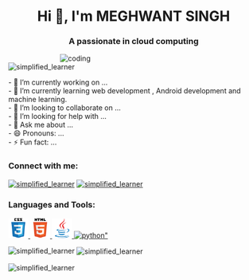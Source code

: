 <h1 align="center">Hi 👋, I'm MEGHWANT SINGH</h1>
<h3 align="center">A passionate in cloud computing</h3>

<img align="right" alt="coding" width="400" src="https://user-images.githubusercontent.com/55389276/140866485-8fb1c876-9a8f-4d6a-98dc-08c4981eaf70.gif">

<p align="left"> <img src="https://komarev.com/ghpvc/?username=Meghwantsingh&label=Profile%20views&color=0e75b6&style=flat" alt="simplified_learner" /> </p>
- 🔭 I’m currently working on ...
<br>
- 🌱 I’m currently learning web development , Android development and machine learning.
<br>
- 👯 I’m looking to collaborate on ...
<br>
- 🤔 I’m looking for help with ...
<br>
- 💬 Ask me about ...
<br>
- 😄 Pronouns: ...
<br>
- ⚡ Fun fact: ...
<br>

<h3 align="left">Connect with me:</h3>
<p align="left">
<a href="https://www.linkedin.com/in/meghwant-singh-rana-042464207/" target="blank"><img align="center" src="https://encrypted-tbn0.gstatic.com/images?q=tbn:ANd9GcQc4_prso_FM4xlCI58kfFRmr188W1VoTq_W6r7j0X_Yw&s" alt="simplified_learner" height="30" width="40" /></a>
<a href="https://twitter.com/MeghwantSingh" target="blank"><img align="center" src="https://upload.wikimedia.org/wikipedia/commons/thumb/4/4f/Twitter-logo.svg/1200px-Twitter-logo.svg.png" alt="simplified_learner" height="30" width="40" /></a>
</p>

<h3 align="left">Languages and Tools:</h3>
<p align="left"> <a href="https://www.w3schools.com/css/" target="_blank" rel="noreferrer"> <img src="https://raw.githubusercontent.com/devicons/devicon/master/icons/css3/css3-original-wordmark.svg" alt="css3" width="40" height="40"/> </a> <a href="https://www.w3schools.com/html/" target="_blank" rel="noreferrer"> <img src="https://raw.githubusercontent.com/devicons/devicon/master/icons/html5/html5-original-wordmark.svg" alt="html5" width="40" height="40"/> </a> <a href="https://www.w3schools.com/java/" target="_blank" rel="noreferrer"> <img src="https://raw.githubusercontent.com/devicons/devicon/master/icons/java/java-original.svg" alt="java" width="40" height="40"/> </a> <a href="https://www.w3schools.com/python/" target="_blank" rel="noreferrer"> <img src="https://upload.wikimedia.org/wikipedia/commons/thumb/c/c3/Python-logo-notext.svg/172px-Python-logo-notext.svg.png?20220821155029" alt=python" width="40" height="40"/> </a>

<p><img align="left" src="https://github-readme-stats.vercel.app/api/top-langs?username=Meghwantsingh&show_icons=true&locale=en&layout=compact" alt="simplified_learner" /></p>

<p>&nbsp;<img align="center" src="https://github-readme-stats.vercel.app/api?username=Meghwantsingh&show_icons=true&locale=en" alt="simplified_learner" /></p>

<p><img align="center" src="https://github-readme-streak-stats.herokuapp.com/?user=Meghwantsingh&" alt="simplified_learner" /></p>
